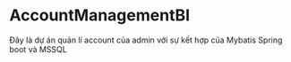 # AccountManagementBI
Đây là dự án quản lí account của admin với sự kết hợp của Mybatis Spring boot và MSSQL
